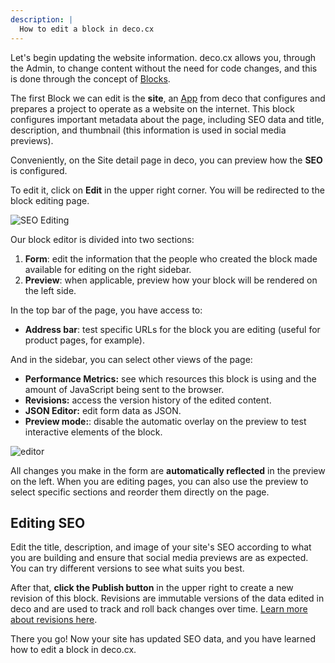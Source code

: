 ```yaml
---
description: |
  How to edit a block in deco.cx
---
```


Let's begin updating the website information. deco.cx allows you, through the
Admin, to change content without the need for code changes, and this is done
through the concept of [Blocks](/docs/en/concepts/block).

The first Block we can edit is the **site**, an [App](/docs/en/concepts/app)
from deco that configures and prepares a project to operate as a website on the
internet. This block configures important metadata about the page, including SEO
data and title, description, and thumbnail (this information is used in social
media previews).

Conveniently, on the Site detail page in deco, you can preview how the **SEO**
is configured.

To edit it, click on **Edit** in the upper right corner. You will be redirected
to the block editing page.

![SEO Editing](https://github.com/deco-cx/apps/assets/882438/c7986877-6c2c-4f21-90e6-3634c73f22f6)

Our block editor is divided into two sections:

1. **Form**: edit the information that the people who created the block made
   available for editing on the right sidebar.
2. **Preview**: when applicable, preview how your block will be rendered on the
   left side.

In the top bar of the page, you have access to:

- **Address bar**: test specific URLs for the block you are editing (useful for
  product pages, for example).

And in the sidebar, you can select other views of the page:

- **Performance Metrics:** see which resources this block is using and the
  amount of JavaScript being sent to the browser.
- **Revisions:** access the version history of the edited content.
- **JSON Editor:** edit form data as JSON.
- **Preview mode:**: disable the automatic overlay on the preview to test
  interactive elements of the block.

![editor](https://github.com/deco-cx/apps/assets/882438/ebcee0fc-1d97-4b2d-a5e9-54a873d88b1e)

All changes you make in the form are **automatically reflected** in the preview
on the left. When you are editing pages, you can also use the preview to select
specific sections and reorder them directly on the page.

## Editing SEO

Edit the title, description, and image of your site's SEO according to what you
are building and ensure that social media previews are as expected. You can try
different versions to see what suits you best.

After that, **click the Publish button** in the upper right to create a new
revision of this block. Revisions are immutable versions of the data edited in
deco and are used to track and roll back changes over time.
[Learn more about revisions here](/docs/en/getting-started/releases-revisions).

There you go! Now your site has updated SEO data, and you have learned how to
edit a block in deco.cx.
